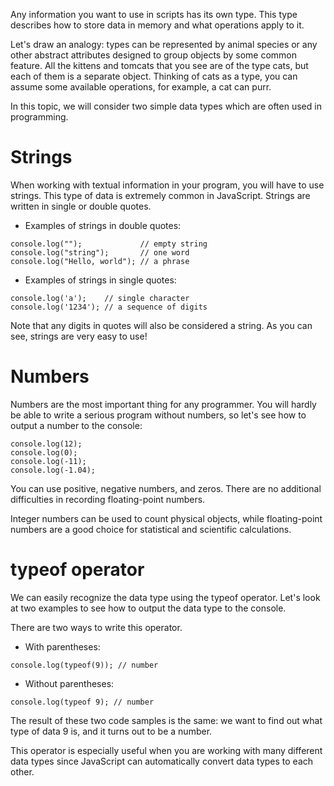 Any information you want to use in scripts has its own type. This type describes how to store data in memory and what operations apply to it.

Let's draw an analogy: types can be represented by animal species or any other abstract attributes designed to group objects by some common feature. All the kittens and tomcats that you see are of the type cats, but each of them is a separate object. Thinking of cats as a type, you can assume some available operations, for example, a cat can purr.

In this topic, we will consider two simple data types which are often used in programming.

# Strings
When working with textual information in your program, you will have to use strings. This type of data is extremely common in JavaScript. Strings are written in single or double quotes.

- Examples of strings in double quotes:
```
console.log("");             // empty string
console.log("string");       // one word
console.log("Hello, world"); // a phrase
```
- Examples of strings in single quotes:
```
console.log('a');    // single character
console.log('1234'); // a sequence of digits
```
Note that any digits in quotes will also be considered a string.
As you can see, strings are very easy to use!

# Numbers
Numbers are the most important thing for any programmer. You will hardly be able to write a serious program without numbers, so let's see how to output a number to the console:
```
console.log(12);
console.log(0); 
console.log(-11); 
console.log(-1.04); 
```
You can use positive, negative numbers, and zeros. There are no additional difficulties in recording floating-point numbers.

Integer numbers can be used to count physical objects, while floating-point numbers are a good choice for statistical and scientific calculations.

# typeof operator
We can easily recognize the data type using the typeof operator. Let's look at two examples to see how to output the data type to the console.

There are two ways to write this operator.

- With parentheses:
```
console.log(typeof(9)); // number
```
- Without parentheses:
```
console.log(typeof 9); // number
```
The result of these two code samples is the same: we want to find out what type of data 9 is, and it turns out to be a number.

This operator is especially useful when you are working with many different data types since JavaScript can automatically convert data types to each other.
